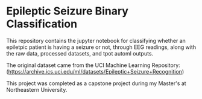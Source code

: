 # Epileptic Seizure Binary Classification

This repository contains the jupyter notebook for classifying whether an epiletpic patient is having a seizure or not, through EEG readings, along with the raw data, processed datasets, and tpot automl outputs.

The original dataset came from the UCI Machine Learning Repository: (https://archive.ics.uci.edu/ml/datasets/Epileptic+Seizure+Recognition)

This project was completed as a capstone project during my Master's at Northeastern University.
